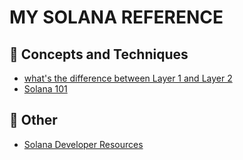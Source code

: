 # MY SOLANA REFERENCE

## :brain: Concepts and Techniques
- [what's the difference between Layer 1 and Layer 2](https://www.youtube.com/watch?v=4dNuMXBjpr0)
- [Solana 101](https://2501babe.github.io/posts/solana101.html)


## :page_facing_up: Other
- [Solana Developer Resources](solana_developer_resources.md)
